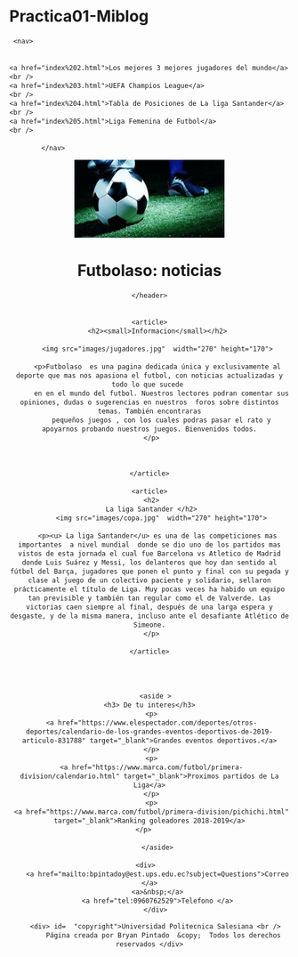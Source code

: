 # Practica01-Miblog

<!DOCTYPE html>
<html lang="es">

 <head>
  <meta charset="utf-8">
  <title>Deportes</title>
   </head>
    
    
     <nav>
    
  
    <a href="index%202.html">Los mejores 3 mejores jugadores del mundo</a>
    <br />
    <a href="index%203.html">UEFA Champios League</a>
    <br />
    <a href="index%204.html">Tabla de Posiciones de La liga Santander</a>
    <br />
    <a href="index%205.html">Liga Femenina de Futbol</a>
    <br />
                
            </nav>



     
  <div id="contenedor"> 
  
   <header>
   <img src="images/Encabezado.jpeg" alt="Logotipo" width="270" height="140">
    <h1>Futbolaso: noticias</h1>
	

    </header>
  
   
    <article>
        <h2><small>Informacion</small></h2>
	 
        <img src="images/jugadores.jpg"  width="270" height="170">
        
        <p>Futbolaso  es una pagina dedicada única y exclusivamente al deporte que mas nos apasiona el futbol, con noticias actualizadas y todo lo que sucede 
          en en el mundo del futbol. Nuestros lectores podran comentar sus opiniones, dudas o sugerencias en nuestros  foros sobre distintos temas. También encontraras
          pequeños juegos , con los cuales podras pasar el rato y apoyarnos probando nuestros juegos. Bienvenidos todos.
     </p>

   
	  
    </article>
	
	<article>
	 <h2>
	 La liga Santander </h2>
          <img src="images/copa.jpg"  width="270" height="170">
	 
        <p><u> La liga Santander</u> es una de las competiciones mas importantes  a nivel mundial  donde se dio uno de los partidos mas vistos de esta jornada el cual fue Barcelona vs Atletico de Madrid donde Luis Suárez y Messi, los delanteros que hoy dan sentido al fútbol del Barça, jugadores que ponen el punto y final con su pegada y clase al juego de un colectivo paciente y solidario, sellaron prácticamente el título de Liga. Muy pocas veces ha habido un equipo tan previsible y también tan regular como el de Valverde. Las victorias caen siempre al final, después de una larga espera y desgaste, y de la misma manera, incluso ante el desafiante Atlético de Simeone.
	 </p>
	 
	</article>
	
          
   
            
       <aside >
    <h3> De tu interes</h3>
	 <p>
	 <a href="https://www.elespectador.com/deportes/otros-deportes/calendario-de-los-grandes-eventos-deportivos-de-2019-articulo-831788" target="_blank">Grandes eventos deportivos.</a>
	 </p>
     <p>
	 <a href="https://www.marca.com/futbol/primera-division/calendario.html" target="_blank">Proximos partidos de La Liga</a>
	 </p>
     <p>
	 <a href="https://www.marca.com/futbol/primera-division/pichichi.html" target="_blank">Ranking goleadores 2018-2019</a>
	 </p>	 

           </aside>   
         
	 <div>   
        <a href="mailto:bpintadoy@est.ups.edu.ec?subject=Questions">Correo </a>
        <a>&nbsp;</a>
        <a href="tel:0960762529">Telefono </a>
        </div> 
   <footer>
       
       <div> id=  "copyright">Universidad Politecnica Salesiana <br />
           Página creada por Bryan Pintado  &copy;  Todos los derechos reservados </div>
        
        
   </footer>
    </div>
 </body>
</html>
